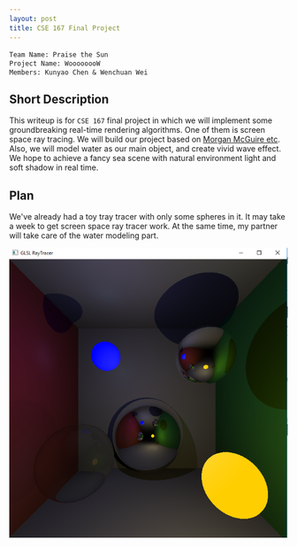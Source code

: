 ```yaml
---
layout: post
title: CSE 167 Final Project
---
```

    Team Name: Praise the Sun
    Project Name: WoooooooW 
    Members: Kunyao Chen & Wenchuan Wei


## Short Description

This writeup is for `CSE 167` final project in which we will implement some groundbreaking real-time rendering algorithms. One of them is screen space ray tracing. We will build our project based on [Morgan McGuire etc](http://casual-effects.blogspot.com/2014/08/screen-space-ray-tracing.html). Also, we will model water as our main object, and create vivid wave effect. We hope to achieve a fancy sea scene with natural environment light and soft shadow in real time.

## Plan

We've already had a toy tray tracer with only some spheres in it. It may take a week to get screen space ray tracer work. At the same time, my partner will take care of the water modeling part.

<img src="../img5/RT.png">